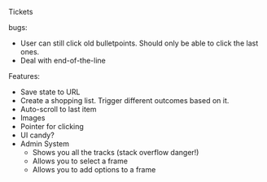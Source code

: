 Tickets

bugs:
* User can still click old bulletpoints.  Should only be able to click the last ones.
* Deal with end-of-the-line

Features:
* Save state to URL
* Create a shopping list.  Trigger different outcomes based on it.
* Auto-scroll to last item
* Images
* Pointer for clicking
* UI candy?
* Admin System
    * Shows you all the tracks (stack overflow danger!)
    * Allows you to select a frame
    * Allows you to add options to a frame
